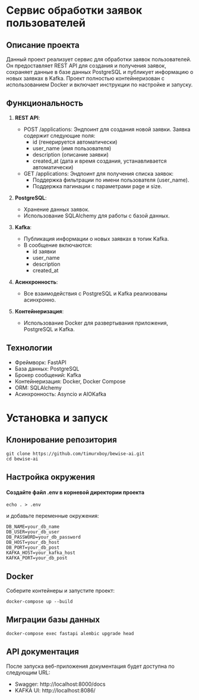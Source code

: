 # Сервис обработки заявок пользователей
## Описание проекта
Данный проект реализует сервис для обработки заявок пользователей. Он предоставляет REST API для создания и получения заявок, сохраняет данные в базе данных PostgreSQL и публикует информацию о новых заявках в Kafka. Проект полностью контейнеризован с использованием Docker и включает инструкции по настройке и запуску.

## Функциональность
1. **REST API**:
    - POST /applications: Эндпоинт для создания новой заявки. Заявка содержит следующие поля:
      - id (генерируется автоматически)
      - user_name (имя пользователя)
      - description (описание заявки)
      - created_at (дата и время создания, устанавливается автоматически)
    - GET /applications: Эндпоинт для получения списка заявок:
      - Поддержка фильтрации по имени пользователя (user_name).
      - Поддержка пагинации с параметрами page и size.
2. **PostgreSQL**:
      - Хранение данных заявок.
      - Использование SQLAlchemy для работы с базой данных. 

3. **Kafka**:
      - Публикация информации о новых заявках в топик Kafka.
      - В сообщение включаются:
          - id заявки
          - user_name
          - description
          - created_at
5. **Асинхронность**:
      - Все взаимодействия с PostgreSQL и Kafka реализованы асинхронно.
6. **Контейнеризация**:
      - Использование Docker для развертывания приложения, PostgreSQL и Kafka.

## Технологии
- Фреймворк: FastAPI
- База данных: PostgreSQL
- Брокер сообщений: Kafka
- Контейнеризация: Docker, Docker Compose
- ORM: SQLAlchemy
- Асинхронность: Asyncio и AIOKafka

# Установка и запуск
## Клонирование репозитория
```
git clone https://github.com/timurxboy/bewise-ai.git
cd bewise-ai
```

## Настройка окружения

#### Создайте файл .env в корневой директории проекта 
```
echo . > .env
```

и добавьте переменные окружения:

```
DB_NAME=your_db_name
DB_USER=your_db_user
DB_PASSWORD=your_db_password
DB_HOST=your_db_host
DB_PORT=your_db_post
KAFKA_HOST=your_kafka_host
KAFKA_PORT=your_db_post
```

## Docker

Соберите контейнеры и запустите проект:

```
docker-compose up --build
```

## Миграции базы данных

```
docker-compose exec fastapi alembic upgrade head
```

## API документация
После запуска веб-приложения документация будет доступна по следующим URL:

- Swagger: http://localhost:8000/docs
- KAFKA UI: http://localhost:8086/

